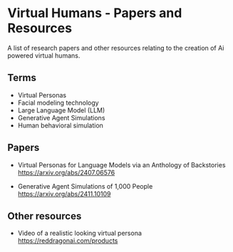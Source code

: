 # Virtual Humans - Papers and Resources
A list of research papers and other resources relating to the creation of Ai powered virtual humans.

## Terms

- Virtual Personas
- Facial modeling technology
- Large Language Model (LLM)
- Generative Agent Simulations
- Human behavioral simulation

## Papers

- Virtual Personas for Language Models via an Anthology of Backstories<br>
https://arxiv.org/abs/2407.06576

- Generative Agent Simulations of 1,000 People<br>
https://arxiv.org/abs/2411.10109

## Other resources

- Video of a realistic looking virtual persona<br>
https://reddragonai.com/products
